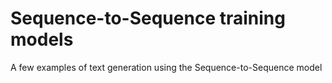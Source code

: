 # Sequence-to-Sequence training models
A few examples of text generation using the Sequence-to-Sequence model
